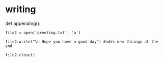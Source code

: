 # writing
def appending():
    
    file2 = open('greeting.txt', 'a')
    
    file2.write("\n Hope you have a good day") #adds new thiings at the end
    
    file2.close()
    
